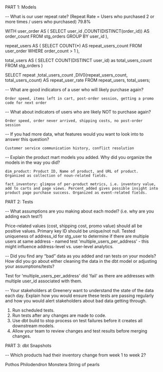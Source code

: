PART 1: Models

-- What is our user repeat rate? (Repeat Rate = Users who purchased 2 or more times / users who purchased)  79.8%

WITH user_order AS (
    SELECT 
        user_id
        ,COUNT(DISTINCT(order_id)) AS order_count 
    FROM stg_orders
    GROUP BY user_id
),

repeat_users AS (
    SELECT 
        COUNT(*) AS repeat_users_count
    FROM user_order 
    WHERE order_count > 1
),

total_users AS (
    SELECT 
        COUNT(DISTINCT user_id) as total_users_count
    FROM stg_orders
)

SELECT
    repeat
    ,total_users_count
    ,DIV0(repeat_users_count, total_users_count) AS repeat_user_rate 
FROM repeat_users, total_users;

-- What are good indicators of a user who will likely purchase again? 
    
    Order speed, items left in cart, post-order session, getting a promo code for next order

-- What about indicators of users who are likely NOT to purchase again? 

    Order speed, order never arrived, shipping costs, no post-order session

-- If you had more data, what features would you want to look into to answer this question?
     
    Customer service communication history, conflict resolution
    
-- Explain the product mart models you added. Why did you organize the models in the way you did?

    dim_product: Product ID, Name of product, and URL of product. Organized as collection of noun-related fields.

    fact_inventory: glimpse of per-product metrics, i.e. inventory value, add to carts and page views. Percent_added gives possible insight into product page purchase success. Organized as event-related fields. 


PART 2: Tests

-- What assumptions are you making about each model? (i.e. why are you adding each test?)

Price-related values (cost, shipping cost, promo value) should all be positive values. Primary key ID should be unique/not null. Tested uniqueness of address_id for stg_user to determine if there are multiple users at same address - named test 'multiple_users_per_address' - this might influence address-level vs. user-level analytics.

-- Did you find any “bad” data as you added and ran tests on your models? How did you go about either cleaning the data in the dbt model or adjusting your assumptions/tests?

Test for 'multiple_users_per_address' did 'fail' as there are addresses with multiple user_id associated with them.

-- Your stakeholders at Greenery want to understand the state of the data each day. Explain how you would ensure these tests are passing regularly and how you would alert stakeholders about bad data getting through.

1. Run scheduled tests.
2. Run tests after any changes are made to code.
3. Use dbt build to stop process on test failures before it creates all downstream models.
4. Allow your team to review changes and test results before merging changes. 


PART 3: dbt Snapshots

-- Which products had their inventory change from week 1 to week 2? 

Pothos
Philodendron
Monstera
String of pearls